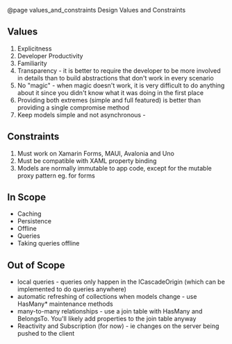 @page values_and_constraints Design Values and Constraints 

## Values

1. Explicitness
2. Developer Productivity
3. Familiarity
4. Transparency - it is better to require the developer to be more involved in details than to build abstractions that don't work in every scenario  
5. No "magic" - when magic doesn't work, it is very difficult to do anything about it since you didn't know what it was doing in the first place
6. Providing both extremes (simple and full featured) is better than providing a single compromise method
7. Keep models simple and not asynchronous - 

## Constraints

1. Must work on Xamarin Forms, MAUI, Avalonia and Uno
2. Must be compatible with XAML property binding
3. Models are normally immutable to app code, except for the mutable proxy pattern eg. for forms

## In Scope

* Caching
* Persistence
* Offline
* Queries
* Taking queries offline

## Out of Scope

* local queries - queries only happen in the ICascadeOrigin (which can be implemented to do queries anywhere) 
* automatic refreshing of collections when models change - use HasMany* maintenance methods
* many-to-many relationships - use a join table with HasMany and BelongsTo. You'll likely add properties to the join table anyway
* Reactivity and Subscription (for now) - ie changes on the server being pushed to the client

